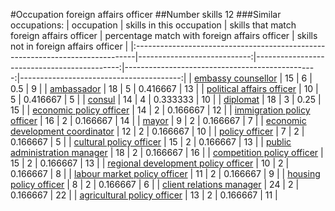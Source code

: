 #Occupation foreign affairs officer
##Number skills 12
###Similar occupations:
| occupation                                                                    |   skills in this occupation |   skills that match foreign affairs officer |   percentage match with foreign affairs officer |   skills not in foreign affairs officer |
|:------------------------------------------------------------------------------|----------------------------:|--------------------------------------------:|------------------------------------------------:|----------------------------------------:|
| [embassy counsellor](embassy_counsellor.md)                                   |                          15 |                                           6 |                                        0.5      |                                       9 |
| [ambassador](ambassador.md)                                                   |                          18 |                                           5 |                                        0.416667 |                                      13 |
| [political affairs officer](political_affairs_officer.md)                     |                          10 |                                           5 |                                        0.416667 |                                       5 |
| [consul](consul.md)                                                           |                          14 |                                           4 |                                        0.333333 |                                      10 |
| [diplomat](diplomat.md)                                                       |                          18 |                                           3 |                                        0.25     |                                      15 |
| [economic policy officer](economic_policy_officer.md)                         |                          14 |                                           2 |                                        0.166667 |                                      12 |
| [immigration policy officer](immigration_policy_officer.md)                   |                          16 |                                           2 |                                        0.166667 |                                      14 |
| [mayor](mayor.md)                                                             |                           9 |                                           2 |                                        0.166667 |                                       7 |
| [economic development coordinator](economic_development_coordinator.md)       |                          12 |                                           2 |                                        0.166667 |                                      10 |
| [policy officer](policy_officer.md)                                           |                           7 |                                           2 |                                        0.166667 |                                       5 |
| [cultural policy officer](cultural_policy_officer.md)                         |                          15 |                                           2 |                                        0.166667 |                                      13 |
| [public administration manager](public_administration_manager.md)             |                          18 |                                           2 |                                        0.166667 |                                      16 |
| [competition policy officer](competition_policy_officer.md)                   |                          15 |                                           2 |                                        0.166667 |                                      13 |
| [regional development policy officer](regional_development_policy_officer.md) |                          10 |                                           2 |                                        0.166667 |                                       8 |
| [labour market policy officer](labour_market_policy_officer.md)               |                          11 |                                           2 |                                        0.166667 |                                       9 |
| [housing policy officer](housing_policy_officer.md)                           |                           8 |                                           2 |                                        0.166667 |                                       6 |
| [client relations manager](client_relations_manager.md)                       |                          24 |                                           2 |                                        0.166667 |                                      22 |
| [agricultural policy officer](agricultural_policy_officer.md)                 |                          13 |                                           2 |                                        0.166667 |                                      11 |
